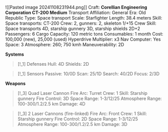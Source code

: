 ![[Pasted image 20241108231944.png]]
Craft: **Corellian Engineering Corporation CT-200 Medium**
Transport
Affiliation: General
Era: Old Republic
Type: Space transport
Scale: Starfighter
Length: 38.4 meters
Skill: Space transports: CT-200
Crew: 2, gunners: 2, skeleton 1/+15
Crew Skill: Space transports 4D, starship gunnery 3D, starship shields 2D+2
Passengers: 6
Cargo Capacity: 120 metric tons
Consumables: 1 month
Cost: 100,000 (new), 25,000 (used)
Hyperdrive Multiplier: x3
Nav Computer: Yes
Space: 3
Atmosphere: 260; 750 kmh
Maneuverability: 2D

**Systems**
> [!_1] Defenses
> Hull: 4D
> Shields: 2D

> [!_1] Sensors
> Passive: 10/0D
> Scan: 25/1D
> Search: 40/2D
> Focus: 2/3D

**Weapons**
> [!_3] Quad Laser Cannon
> Fire Arc: Turret
> Crew: 1
> Skill: Starship gunnery
> Fire Control: 3D
> Space Range: 1-3/12/25
> Atmosphere Range: 100-300/1.2/2.5 km
> Damage: 4D

> [!_3] 2 Laser Cannons (fire-linked)
> Fire Arc: Front
> Crew: 1
> Skill: Starship gunnery
> Fire Control: 2D
> Space Range: 1-3/12/25
> Atmosphere Range: 100-300/1.2/2.5 km
> Damage: 3D